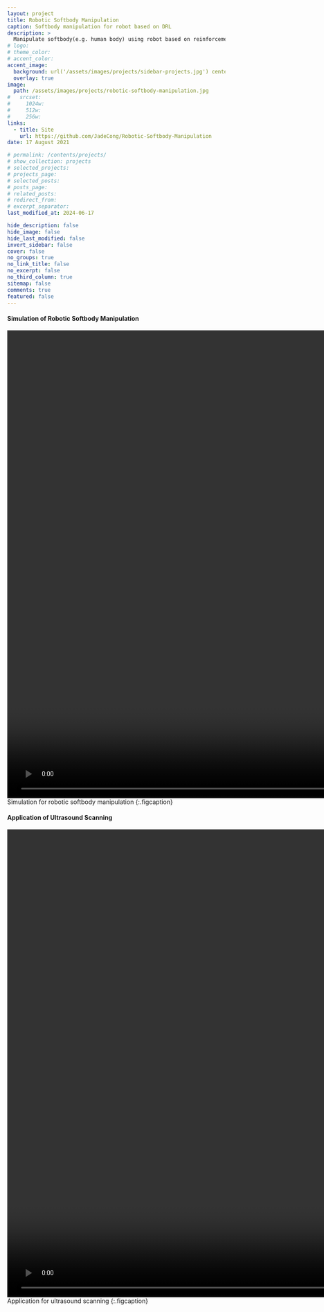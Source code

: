 ```yaml
---
layout: project
title: Robotic Softbody Manipulation
caption: Softbody manipulation for robot based on DRL
description: >
  Manipulate softbody(e.g. human body) using robot based on reinforcement learning. And this method has been applied in ultrasound scanning for getting better images in a faster way.
# logo:
# theme_color:
# accent_color:
accent_image:
  background: url('/assets/images/projects/sidebar-projects.jpg') center/cover
  overlay: true
image:
  path: /assets/images/projects/robotic-softbody-manipulation.jpg
#   srcset:
#     1024w:
#     512w:
#     256w:
links:
  - title: Site
    url: https://github.com/JadeCong/Robotic-Softbody-Manipulation
date: 17 August 2021

# permalink: /contents/projects/
# show_collection: projects
# selected_projects:
# projects_page:
# selected_posts:
# posts_page:
# related_posts:
# redirect_from:
# excerpt_separator:
last_modified_at: 2024-06-17

hide_description: false
hide_image: false
hide_last_modified: false
invert_sidebar: false
cover: false
no_groups: true
no_link_title: false
no_excerpt: false
no_third_column: true
sitemap: false
comments: true
featured: false
---
```


#### Simulation of Robotic Softbody Manipulation

<video id="video" width="1920" height="1080" controls="" preload="auto" autoplay="true" loop="true" poster="">
  <source id="mp4" src="../../../assets/videos/projects/robotic-softbody-manipulation.mp4" type="video/mp4">
</video>
Simulation for robotic softbody manipulation
{:.figcaption}

#### Application of Ultrasound Scanning

<video id="video" width="1920" height="1080" controls="" preload="auto" autoplay="true" loop="true" poster="">
  <source id="mp4" src="../../../assets/videos/projects/ultrasound-scanning.mp4" type="video/mp4">
</video>
Application for ultrasound scanning
{:.figcaption}
